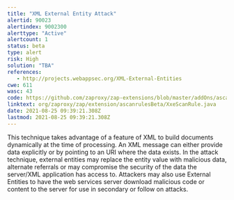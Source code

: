 ```yaml
---
title: "XML External Entity Attack"
alertid: 90023
alertindex: 9002300
alerttype: "Active"
alertcount: 1
status: beta
type: alert
risk: High
solution: "TBA"
references:
   - http://projects.webappsec.org/XML-External-Entities
cwe: 611
wasc: 43
code: https://github.com/zaproxy/zap-extensions/blob/master/addOns/ascanrulesBeta/src/main/java/org/zaproxy/zap/extension/ascanrulesBeta/XxeScanRule.java
linktext: org/zaproxy/zap/extension/ascanrulesBeta/XxeScanRule.java
date: 2021-08-25 09:39:21.308Z
lastmod: 2021-08-25 09:39:21.308Z
---
```

This technique takes advantage of a feature of XML to build documents dynamically at the time of processing. An XML message can either provide data explicitly or by pointing to an URI where the data exists. In the attack technique, external entities may replace the entity value with malicious data, alternate referrals or may compromise the security of the data the server/XML application has access to.
	Attackers may also use External Entities to have the web services server download malicious code or content to the server for use in secondary or follow on attacks.
